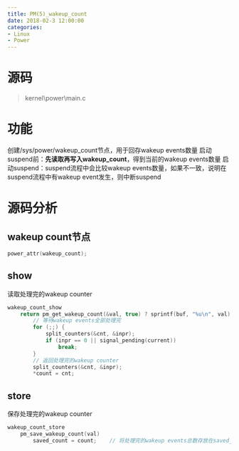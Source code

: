 ```yaml
---
title: PM(5)_wakeup_count
date: 2018-02-3 12:00:00
categories:
- Linux
- Power
---
```

# 源码
> kernel\power\main.c

# 功能
创建/sys/power/wakeup_count节点，用于回存wakeup events数量
启动suspend前：__先读取再写入wakeup_count__，得到当前的wakeup events数量
启动suspend：suspend流程中会比较wakeup events数量，如果不一致，说明在suspend流程中有wakeup event发生，则中断suspend
<!-- more -->
# 源码分析
## wakeup count节点
```c
power_attr(wakeup_count);
```

## show
读取处理完的wakeup counter
```c
wakeup_count_show
	return pm_get_wakeup_count(&val, true) ? sprintf(buf, "%u\n", val) : -EINTR;
		// 等待wakeup events全部处理完
		for (;;) {
			split_counters(&cnt, &inpr);
			if (inpr == 0 || signal_pending(current))
				break;
		}
		// 返回处理完的wakeup counter
		split_counters(&cnt, &inpr);
		*count = cnt;
```

## store
保存处理完的wakeup counter
```c
wakeup_count_store
	pm_save_wakeup_count(val)
		saved_count = count;	// 将处理完的wakeup events总数存放在saved_count里
```
